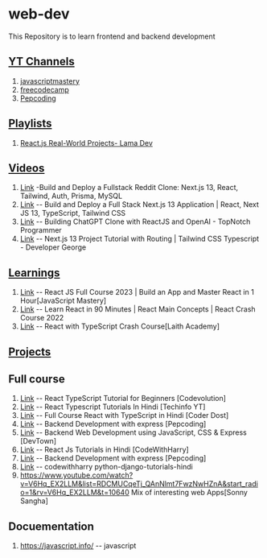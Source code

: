 # web-dev
This Repository is to learn frontend and backend development

## <ins>YT Channels</ins>
1. [javascriptmastery](https://www.youtube.com/@javascriptmastery)
2. [freecodecamp](https://www.youtube.com/@freecodecamp/playlists)
3. [Pepcoding](https://www.youtube.com/@Pepcoding)

## <ins>Playlists</ins>
1. [React.js Real-World Projects- Lama Dev](https://www.youtube.com/playlist?list=PLj-4DlPRT48nfYgDK00oTjlDF4O0ZZyG8)


## <ins>Videos</ins>
1. [Link](https://www.youtube.com/watch?v=mSUKMfmLAt0) -Build and Deploy a Fullstack Reddit Clone: Next.js 13, React, Tailwind, Auth, Prisma, MySQL
2. [Link](https://www.youtube.com/watch?v=986hztrfaSQ) -- Build and Deploy a Full Stack Next.js 13 Application | React, Next JS 13, TypeScript, Tailwind CSS
3. [Link](https://www.youtube.com/watch?v=iBDHvfjKAAo&) -- Building ChatGPT Clone with ReactJS and OpenAI - TopNotch Programmer
4. [Link](https://www.youtube.com/watch?v=tjyZQzI1YQk) -- Next.js 13 Project Tutorial with Routing | Tailwind CSS Typescript - Developer George


## <ins>Learnings</ins>
1. [Link](https://www.youtube.com/watch?v=b9eMGE7QtTk) -- React JS Full Course 2023 | Build an App and Master React in 1 Hour[JavaScript Mastery]
2. [Link](https://www.youtube.com/watch?v=G8PWDBJspME&) -- Learn React in 90 Minutes | React Main Concepts | React Crash Course 2022
3. [Link](https://www.youtube.com/watch?v=jrKcJxF0lAU) -- React with TypeScript Crash Course[Laith Academy]

## <ins>Projects</ins>

## Full course
1. [Link](https://www.youtube.com/playlist?list=PLC3y8-rFHvwi1AXijGTKM0BKtHzVC-LSK) -- React TypeScript Tutorial for Beginners [Codevolution]
2. [Link](https://www.youtube.com/playlist?list=PLuHGmgpyHfRx9e7yeOaaL79_L_mBFBHLc) -- React Typescript Tutorials In Hindi [Techinfo YT]
3. [Link](https://www.youtube.com/playlist?list=PL2PkZdv6p7ZlyNpuEEt4ByfUpUqGadnMy) -- Full Course React with TypeScript in Hindi [Coder Dost]
4. [Link](https://www.youtube.com/playlist?list=PL-Jc9J83PIiEnK1q9tuVrrORqKBexcE_J) -- Backend Development with express [Pepcoding]
5. [Link](https://www.youtube.com/playlist?list=PL7zl8TDRnbukt0zKDS0twgOQqHPHvE7ks) -- Backend Web Development using JavaScript, CSS & Express [DevTown]
6. [Link](https://www.youtube.com/playlist?list=PLu0W_9lII9agx66oZnT6IyhcMIbUMNMdt) -- React Js Tutorials in Hindi [CodeWithHarry]
7. [Link](https://www.youtube.com/playlist?list=PL-Jc9J83PIiEnK1q9tuVrrORqKBexcE_J) -- Backend Development with express [Pepcoding]
8. [Link](https://www.codewithharry.com/videos/python-django-tutorials-hindi-0/)    -- codewithharry python-django-tutorials-hindi
9. https://www.youtube.com/watch?v=V6Hq_EX2LLM&list=RDCMUCqeTj_QAnNlmt7FwzNwHZnA&start_radio=1&rv=V6Hq_EX2LLM&t=10640 Mix of interesting web Apps[Sonny Sangha]

## Docuementation
1. https://javascript.info/ -- javascript
